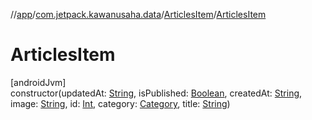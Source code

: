 //[app](../../../index.md)/[com.jetpack.kawanusaha.data](../index.md)/[ArticlesItem](index.md)/[ArticlesItem](-articles-item.md)

# ArticlesItem

[androidJvm]\
constructor(updatedAt: [String](https://kotlinlang.org/api/latest/jvm/stdlib/kotlin/-string/index.html), isPublished: [Boolean](https://kotlinlang.org/api/latest/jvm/stdlib/kotlin/-boolean/index.html), createdAt: [String](https://kotlinlang.org/api/latest/jvm/stdlib/kotlin/-string/index.html), image: [String](https://kotlinlang.org/api/latest/jvm/stdlib/kotlin/-string/index.html), id: [Int](https://kotlinlang.org/api/latest/jvm/stdlib/kotlin/-int/index.html), category: [Category](../-category/index.md), title: [String](https://kotlinlang.org/api/latest/jvm/stdlib/kotlin/-string/index.html))
